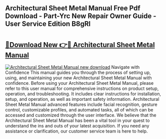 ## Architectural Sheet Metal Manual Free Pdf Download - Part-Yrc New Repair Owner Guide - User Service Edition B8gRl

# <h2><a href="http://bc14824.oget.top/?id=Architectural+Sheet+Metal+Manual">🔗Download New 👉🔴 Architectural Sheet Metal Manual</a></h2>

[![Architectural Sheet Metal Manual new download](https://i.imgur.com/5g1atiW.png)](http://bc14824.oget.top/?id=Architectural+Sheet+Metal+Manual)
Navigate with Confidence This manual guides you through the process of setting up, using, and maintaining your new Architectural Sheet Metal Manual with confidence. Before using your Architectural Sheet Metal Manual, please refer to this user manual for comprehensive instructions on product setup, operation, and troubleshooting. It includes clear instructions for installation, setup, and operation, as well as important safety information. Architectural Sheet Metal Manual advanced features include facial recognition, gesture control, customizable profiles, and automated tasks, all of which can be accessed and customized through the user interface. We believe that the Architectural Sheet Metal Manual has been a vital tool in your quest to understand the ins and outs of your latest acquisition. If you need any assistance or clarification, our customer service team is here to help.
